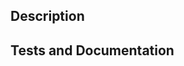 <!--- Please add one of the following as a prefix to the pull request title: -->
<!--- DOC for documentation changes -->
<!--- MAINT for maintenance changes, e.g., build pipeline fixes -->
<!--- FIX for bug fixes -->
<!--- TEST for adding tests -->
<!--- FEAT for new features and enhancements (which implies that tests + doc changes are included) -->
<!--- Additionally, if your PR is not yet ready for review, create it as a "Draft" PR and prefix [DRAFT] -->

<!--- Note on BREAKING changes: If your PR includes a change that will require users to make a corresponding
change (e.g. naming changes), please list [BREAKING] in front of the above prefix in the PR title.
For example, [BREAKING] FEAT or [BREAKING] MAINT -->

## Description
<!--- Provide a general summary of your changes. -->
<!--- Mention related issues, pull requests, or discussions with #<issue/PR/discussion ID>. -->
<!--- Tag people for whom this PR may be of interest using @<username>. -->

<!--- If you are considering making a contribution please open an issue first. -->
<!--- This can help in identifying if the contribution fits into the plans for PyRIT. -->
<!--- Maintainers may be aware of obstacles that aren't obvious, or clarify requirements, and thereby save you time. -->


## Tests and Documentation

<!--- Contributions require tests and documentation (if applicable). -->
<!--- Include a description of tests and documentation updated (if applicable) -->

<!--- JupyText helps us see regressions in APIs or in our documentation by executing all code samples -->
<!--- Include how you/if ran JupyText here -->
<!--- This is described at: https://github.com/Azure/PyRIT/tree/main/doc  -->
